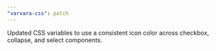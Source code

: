 ```yaml
---
"varvara-css": patch
---
```


Updated CSS variables to use a consistent icon color across checkbox, collapse, and select components.
